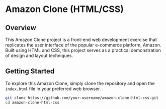 # Amazon Clone (HTML/CSS)

## Overview

This Amazon Clone project is a front-end web development exercise that replicates the user interface of the popular e-commerce platform, Amazon. Built using HTML and CSS, this project serves as a practical demonstration of design and layout techniques.

## Getting Started

To explore this Amazon Clone, simply clone the repository and open the `index.html` file in your preferred web browser.

```bash
git clone https://github.com/your-username/amazon-clone-html-css.git
cd amazon-clone-html-css
